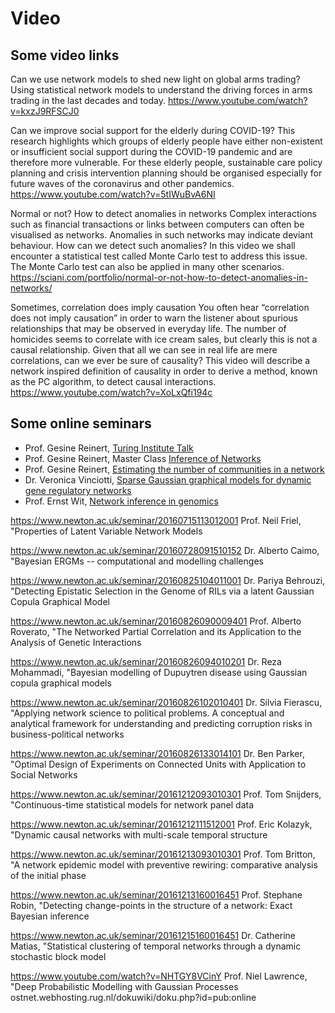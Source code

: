 # Video

## Some video links
Can we use network models to shed new light on global arms trading?
Using statistical network models to understand the driving forces in arms trading in the last decades and today.
https://www.youtube.com/watch?v=kxzJ9RFSCJ0

Can we improve social support for the elderly during COVID-19?
This research highlights which groups of elderly people have either non-existent or insufficient social support during the COVID-19 pandemic and are therefore more vulnerable. For these elderly people, sustainable care policy planning and crisis intervention planning should be organised especially for future waves of the coronavirus and other pandemics.
https://www.youtube.com/watch?v=5tIWuBvA6NI

Normal or not? How to detect anomalies in networks
Complex interactions such as financial transactions or links between computers can often be visualised as networks. Anomalies in such networks may indicate deviant behaviour. How can we detect such anomalies?
In this video we shall encounter a statistical test called Monte Carlo test to address this issue. The Monte Carlo test can also be applied in many other scenarios.
https://sciani.com/portfolio/normal-or-not-how-to-detect-anomalies-in-networks/

Sometimes, correlation does imply causation
You often hear “correlation does not imply causation” in order to warn the listener about spurious relationships that may be observed in everyday life. The number of homicides seems to correlate with ice cream sales, but clearly this is not a causal relationship. Given that all we can see in real life are mere correlations, can we ever be sure of causality? This video will describe a network inspired definition of causality in order to derive a method, known as the PC algorithm, to detect causal interactions.
https://www.youtube.com/watch?v=XoLxQfi194c

 

## Some online seminars
* Prof. Gesine Reinert, [Turing Institute Talk](https://www.youtube.com/watch?v=l1iSbsQjWxo)
* Prof. Gesine Reinert, Master Class [Inference of Networks](https://www.youtube.com/watch?v=Ha32LmYLmrU)
* Prof. Gesine Reinert, [Estimating the number of communities in a network](https://www.newton.ac.uk/seminar/20160727093010001)
* Dr. Veronica Vinciotti, [Sparse Gaussian graphical models for dynamic gene regulatory networks](https://www.newton.ac.uk/seminar/20161214111512001)
* Prof. Ernst Wit, [Network inference in genomics](https://www.newton.ac.uk/seminar/20160824113012301)

https://www.newton.ac.uk/seminar/20160715113012001 Prof. Neil Friel, "Properties of Latent Variable Network Models

https://www.newton.ac.uk/seminar/20160728091510152 Dr. Alberto Caimo, "Bayesian ERGMs -- computational and modelling challenges

https://www.newton.ac.uk/seminar/20160825104011001 Dr. Pariya Behrouzi, "Detecting Epistatic Selection in the Genome of RILs via a latent Gaussian Copula Graphical Model

https://www.newton.ac.uk/seminar/20160826090009401 Prof. Alberto Roverato, "The Networked Partial Correlation and its Application to the Analysis of Genetic Interactions

https://www.newton.ac.uk/seminar/20160826094010201 Dr. Reza Mohammadi, "Bayesian modelling of Dupuytren disease using Gaussian copula graphical models

https://www.newton.ac.uk/seminar/20160826102010401 Dr. Silvia Fierascu, "Applying network science to political problems. A conceptual and analytical framework for understanding and predicting corruption risks in business-political networks

https://www.newton.ac.uk/seminar/20160826133014101 Dr. Ben Parker, "Optimal Design of Experiments on Connected Units with Application to Social Networks

https://www.newton.ac.uk/seminar/20161212093010301 Prof. Tom Snijders, "Continuous-time statistical models for network panel data

https://www.newton.ac.uk/seminar/20161212111512001 Prof. Eric Kolazyk, "Dynamic causal networks with multi-scale temporal structure

https://www.newton.ac.uk/seminar/20161213093010301 Prof. Tom Britton, "A network epidemic model with preventive rewiring: comparative analysis of the initial phase

https://www.newton.ac.uk/seminar/20161213160016451 Prof. Stephane Robin, "Detecting change-points in the structure of a network: Exact Bayesian inference

https://www.newton.ac.uk/seminar/20161215160016451 Dr. Catherine Matias, "Statistical clustering of temporal networks through a dynamic stochastic block model

https://www.youtube.com/watch?v=NHTGY8VCinY Prof. Niel Lawrence, "Deep Probabilistic Modelling with Gaussian Processes ostnet.webhosting.rug.nl/dokuwiki/doku.php?id=pub:online

